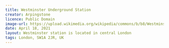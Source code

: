 ```yaml
---
title: Westminster Underground Station
creator: Arpingstone
licence: Public Domain
image-url: https://upload.wikimedia.org/wikipedia/commons/b/b8/Westminster.tube.station.jubilee.arp.jpg
date: April 18, 2021
layout: Westminster station is located in central London
tags: London, SW1A 2JR, UK
---
```

